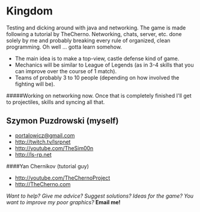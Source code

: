 Kingdom
=======

Testing and dicking around with java and networking.
The game is made following a tutorial by TheCherno.
Networking, chats, server, etc. done solely by me and probably breaking every rule of organized, clean programming. Oh well ... gotta learn somehow.

* The main idea is to make a top-view, castle defense kind of game.
* Mechanics will be similar to League of Legends (as in 3-4 skills that you can improve over the course of 1 match).
* Teams of probably 3 to 10 people (depending on how involved the fighting will be).

#####Working on networking now. Once that is completely finished I'll get to projectiles, skills and syncing all that.


Szymon Puzdrowski (myself)
---------------------------
* portalowicz@gmail.com
* http://twitch.tv/lsrpnet
* http://youtube.com/TheSim00n
* http://ls-rp.net



####Yan Chernikov (tutorial guy)
* http://youtube.com/TheChernoProject
* http://TheCherno.com


*Want to help? Give me advice? Suggest solutions? Ideas for the game? You want to improve my poor graphics?* **Email me!**
